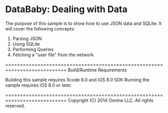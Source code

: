 
DataBaby: Dealing with Data
===========================================================================

The purpose of this sample is to show how to use JSON data and SQLite. It will
cover the following concepts:

1. Parsing JSON
2. Using SQLite
3. Performing Queries
4. Fetching a "user file" from the network

===========================================================================
Build/Runtime Requirements

Building this sample requires Xcode 6.0 and iOS 8.0 SDK
Running the sample requires iOS 8.0 or later.

===========================================================================
Copyright (C) 2014 Osnine LLC. All rights reserved.
